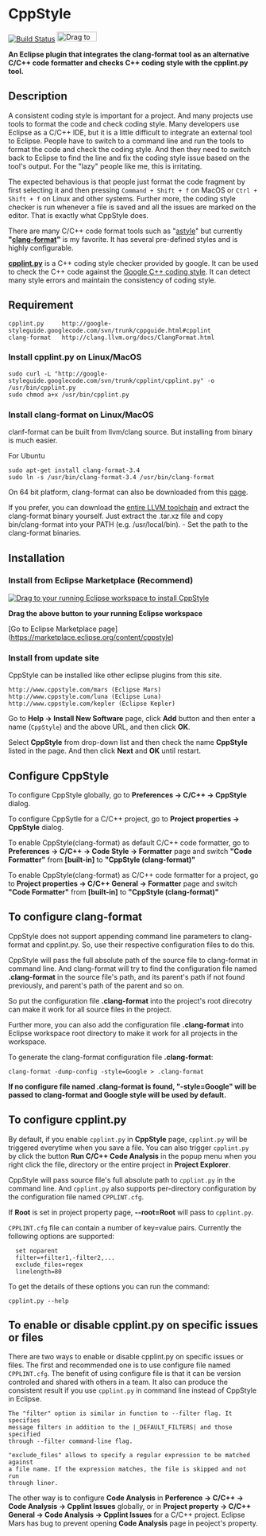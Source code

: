 CppStyle
========================
[![Build Status](https://travis-ci.org/wangzw/CppStyle.svg?branch=master)](https://travis-ci.org/wangzw/CppStyle)
<a href="http://marketplace.eclipse.org/marketplace-client-intro?mpc_install=2192883" class="drag" title="Drag to your running Eclipse workspace to install CppStyle"><img src="https://marketplace.eclipse.org/sites/all/themes/solstice/_themes/solstice_marketplace/public/images/btn-install.png" alt="Drag to your running Eclipse workspace to install CppStyle" height="20" width="80" /></a>

**An Eclipse plugin that integrates the clang-format tool as an alternative C/C++ code formatter and checks C++ coding style with the cpplint.py tool.**

## Description
A consistent coding style is important for a project. And many projects use tools to format the code and check coding style. Many developers use Eclipse as a C/C++ IDE, but it is a little difficult to integrate an external tool to Eclipse. People have to switch to a command line and run the tools to format the code and check the coding style. And then they need to switch back to Eclipse to find the line and fix the coding style issue based on the tool's output. For the "lazy" people like me, this is irritating. 

The expected behavious is that people just format the code fragment by first selecting it and then pressing `Command + Shift + f` on MacOS or `Ctrl + Shift + f` on Linux and other systems. Further more, the coding style checker is run whenever a file is saved and all the issues are marked on the editor. That is exactly what CppStyle does.

There are many C/C++ code format tools such as "[astyle](http://astyle.sourceforge.net/)" but currently **"[clang-format](http://clang.llvm.org/docs/ClangFormat.html)"** is my favorite. It has several pre-defined styles and is highly configurable.

**[cpplint.py](http://google-styleguide.googlecode.com/svn/trunk/cppguide.html#cpplint)** is a C++ coding style checker provided by google. It can be used to check the C++ code against the [Google C++ coding style](http://google-styleguide.googlecode.com/svn/trunk/cppguide.html). It can detect many style errors and maintain the consistency of coding style.

## Requirement
    cpplint.py     http://google-styleguide.googlecode.com/svn/trunk/cppguide.html#cpplint
    clang-format   http://clang.llvm.org/docs/ClangFormat.html

### Install cpplint.py on Linux/MacOS

    sudo curl -L "http://google-styleguide.googlecode.com/svn/trunk/cpplint/cpplint.py" -o /usr/bin/cpplint.py
    sudo chmod a+x /usr/bin/cpplint.py

### Install clang-format on Linux/MacOS
clanf-format can be built from llvm/clang source. But installing from binary is much easier.

For Ubuntu

    sudo apt-get install clang-format-3.4
    sudo ln -s /usr/bin/clang-format-3.4 /usr/bin/clang-format

On 64 bit platform, clang-format can also be downloaded from this [page](https://sublime.wbond.net/packages/Clang%20Format).

If you prefer, you can download the [entire LLVM toolchain](http://llvm.org/releases/download.html) and extract the clang-format binary yourself. Just extract the .tar.xz file and copy bin/clang-format into your PATH (e.g. /usr/local/bin). - Set the path to the clang-format binaries. 

## Installation

### Install from Eclipse Marketplace (Recommend)

<a href="http://marketplace.eclipse.org/marketplace-client-intro?mpc_install=2192883" class="drag" title="Drag to your running Eclipse workspace to install CppStyle"><img src="https://marketplace.eclipse.org/sites/all/themes/solstice/_themes/solstice_marketplace/public/images/btn-install.png" alt="Drag to your running Eclipse workspace to install CppStyle" /></a>

**Drag the above button to your running Eclipse workspace**

[Go to Eclipse Marketplace page] (https://marketplace.eclipse.org/content/cppstyle) 

### Install from update site

CppStyle can be installed like other eclipse plugins from this site.

    http://www.cppstyle.com/mars (Eclipse Mars)
    http://www.cppstyle.com/luna (Eclipse Luna)
    http://www.cppstyle.com/kepler (Eclipse Kepler)

Go to **Help -> Install New Software** page, click **Add** button and then enter a name (`CppStyle`) and the above URL, and then click **OK**.

Select **CppStyle** from drop-down list and then check the name **CppStyle** listed in the page. And then click **Next** and **OK** until restart.


## Configure CppStyle

To configure CppStyle globally, go to **Preferences -> C/C++ -> CppStyle** dialog.

To configure CppSytle for a C/C++ project, go to **Project properties -> CppStyle** dialog.

To enable CppStyle(clang-format) as default C/C++ code formatter, go to **Preferences -> C/C++ -> Code Style -> Formatter** page and switch **"Code Formatter"** from **[built-in]** to **"CppStyle (clang-format)"**

To enable CppStyle(clang-format) as C/C++ code formatter for a project, go to **Project properties -> C/C++ General -> Formatter** page and switch **"Code Formatter"** from **[built-in]** to **"CppStyle (clang-format)"**

## To configure clang-format

CppStyle does not support appending command line parameters to clang-format and cpplint.py. So, use their respective configuration files to do this.

CppStyle will pass the full absolute path of the source file to clang-format in command line. And clang-format will try to find the configuration file named **.clang-format** in the source file's path, and its parent's path if not found previously, and parent's path of the parent and so on.

So put the configuration file **.clang-format** into the project's root direcotry can make it work for all source files in the project.

Further more, you can also add the configuration file **.clang-format** into Eclipse workspace root directory to make it work for all projects in the workspace.

To generate the clang-format configuration file **.clang-format**:

    clang-format -dump-config -style=Google > .clang-format

**If no configure file named .clang-format is found, "-style=Google" will be passed to clang-format and Google style will be used by default.**

## To configure cpplint.py

By default, if you enable `cpplint.py` in **CppStyle** page, `cpplint.py` will be triggered everytime when you save a file. You can also trigger `cpplint.py` by click the button **Run C/C++ Code Analysis** in the popup menu when you right click the file, directory or the entire project in **Project Explorer**.

CppStyle will pass source file's full absolute path to `cpplint.py` in the command line. And `cpplint.py` also supports per-directory configuration by the configuration file named `CPPLINT.cfg`.

If **Root** is set in project property page, **--root=Root** will pass to `cpplint.py`.

`CPPLINT.cfg` file can contain a number of key=value pairs.
    Currently the following options are supported:

      set noparent
      filter=+filter1,-filter2,...
      exclude_files=regex
      linelength=80

To get the details of these options you can run the command:

    cpplint.py --help

## To enable or disable cpplint.py on specific issues or files

There are two ways to enable or disable cpplint.py on specific issues or files. The first and recommended one is to use configure file named `CPPLINT.cfg`. The benefit of using configure file is that it can be version controled and shared with others in a team. It also can produce the consistent result if you use `cpplint.py` in command line instead of CppStyle in Eclipse.

    The "filter" option is similar in function to --filter flag. It specifies
    message filters in addition to the |_DEFAULT_FILTERS| and those specified
    through --filter command-line flag.

    "exclude_files" allows to specify a regular expression to be matched against
    a file name. If the expression matches, the file is skipped and not run
    through liner.

The other way is to configure **Code Analysis** in **Perference -> C/C++ -> Code Analysis -> Cpplint Issues** globally, or in **Project property -> C/C++ General -> Code Analysis -> Cpplint Issues** for a C/C++ project. Eclipse Mars has bug to prevent opening **Code Analysis** page in peoject's property.
